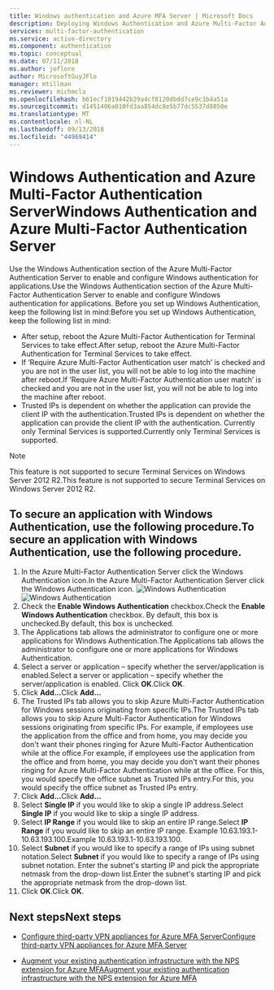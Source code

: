```yaml
---
title: Windows authentication and Azure MFA Server | Microsoft Docs
description: Deploying Windows Authentication and Azure Multi-Factor Authentication Server.
services: multi-factor-authentication
ms.service: active-directory
ms.component: authentication
ms.topic: conceptual
ms.date: 07/11/2018
ms.author: joflore
author: MicrosoftGuyJFlo
manager: mtillman
ms.reviewer: michmcla
ms.openlocfilehash: b61ecf1019442b29a4cf8120dbdd7ce9c1b4a51a
ms.sourcegitcommit: d1451406a010fd3aa854dc8e5b77dc5537d8050e
ms.translationtype: MT
ms.contentlocale: nl-NL
ms.lasthandoff: 09/13/2018
ms.locfileid: "44969414"
---
```

# <a name="windows-authentication-and-azure-multi-factor-authentication-server"></a><span data-ttu-id="45e47-103">Windows Authentication and Azure Multi-Factor Authentication Server</span><span class="sxs-lookup"><span data-stu-id="45e47-103">Windows Authentication and Azure Multi-Factor Authentication Server</span></span>

<span data-ttu-id="45e47-104">Use the Windows Authentication section of the Azure Multi-Factor Authentication Server to enable and configure Windows authentication for applications.</span><span class="sxs-lookup"><span data-stu-id="45e47-104">Use the Windows Authentication section of the Azure Multi-Factor Authentication Server to enable and configure Windows authentication for applications.</span></span> <span data-ttu-id="45e47-105">Before you set up Windows Authentication, keep the following list in mind:</span><span class="sxs-lookup"><span data-stu-id="45e47-105">Before you set up Windows Authentication, keep the following list in mind:</span></span>

* <span data-ttu-id="45e47-106">After setup, reboot the Azure Multi-Factor Authentication for Terminal Services to take effect.</span><span class="sxs-lookup"><span data-stu-id="45e47-106">After setup, reboot the Azure Multi-Factor Authentication for Terminal Services to take effect.</span></span>
* <span data-ttu-id="45e47-107">If ‘Require Azure Multi-Factor Authentication user match’ is checked and you are not in the user list, you will not be able to log into the machine after reboot.</span><span class="sxs-lookup"><span data-stu-id="45e47-107">If ‘Require Azure Multi-Factor Authentication user match’ is checked and you are not in the user list, you will not be able to log into the machine after reboot.</span></span>
* <span data-ttu-id="45e47-108">Trusted IPs is dependent on whether the application can provide the client IP with the authentication.</span><span class="sxs-lookup"><span data-stu-id="45e47-108">Trusted IPs is dependent on whether the application can provide the client IP with the authentication.</span></span> <span data-ttu-id="45e47-109">Currently only Terminal Services is supported.</span><span class="sxs-lookup"><span data-stu-id="45e47-109">Currently only Terminal Services is supported.</span></span>  

> [!NOTE]
> <span data-ttu-id="45e47-110">This feature is not supported to secure Terminal Services on Windows Server 2012 R2.</span><span class="sxs-lookup"><span data-stu-id="45e47-110">This feature is not supported to secure Terminal Services on Windows Server 2012 R2.</span></span>

## <a name="to-secure-an-application-with-windows-authentication-use-the-following-procedure"></a><span data-ttu-id="45e47-111">To secure an application with Windows Authentication, use the following procedure.</span><span class="sxs-lookup"><span data-stu-id="45e47-111">To secure an application with Windows Authentication, use the following procedure.</span></span>
1. <span data-ttu-id="45e47-112">In the Azure Multi-Factor Authentication Server click the Windows Authentication icon.</span><span class="sxs-lookup"><span data-stu-id="45e47-112">In the Azure Multi-Factor Authentication Server click the Windows Authentication icon.</span></span>
   <span data-ttu-id="45e47-113">![Windows Authentication](./media/howto-mfaserver-windows/windowsauth.png)</span><span class="sxs-lookup"><span data-stu-id="45e47-113">![Windows Authentication](./media/howto-mfaserver-windows/windowsauth.png)</span></span>
2. <span data-ttu-id="45e47-114">Check the **Enable Windows Authentication** checkbox.</span><span class="sxs-lookup"><span data-stu-id="45e47-114">Check the **Enable Windows Authentication** checkbox.</span></span> <span data-ttu-id="45e47-115">By default, this box is unchecked.</span><span class="sxs-lookup"><span data-stu-id="45e47-115">By default, this box is unchecked.</span></span>
3. <span data-ttu-id="45e47-116">The Applications tab allows the administrator to configure one or more applications for Windows Authentication.</span><span class="sxs-lookup"><span data-stu-id="45e47-116">The Applications tab allows the administrator to configure one or more applications for Windows Authentication.</span></span>
4. <span data-ttu-id="45e47-117">Select a server or application – specify whether the server/application is enabled.</span><span class="sxs-lookup"><span data-stu-id="45e47-117">Select a server or application – specify whether the server/application is enabled.</span></span> <span data-ttu-id="45e47-118">Click **OK**.</span><span class="sxs-lookup"><span data-stu-id="45e47-118">Click **OK**.</span></span>
5. <span data-ttu-id="45e47-119">Click **Add…**</span><span class="sxs-lookup"><span data-stu-id="45e47-119">Click **Add…**</span></span>
6. <span data-ttu-id="45e47-120">The Trusted IPs tab allows you to skip Azure Multi-Factor Authentication for Windows sessions originating from specific IPs.</span><span class="sxs-lookup"><span data-stu-id="45e47-120">The Trusted IPs tab allows you to skip Azure Multi-Factor Authentication for Windows sessions originating from specific IPs.</span></span> <span data-ttu-id="45e47-121">For example, if employees use the application from the office and from home, you may decide you don't want their phones ringing for Azure Multi-Factor Authentication while at the office.</span><span class="sxs-lookup"><span data-stu-id="45e47-121">For example, if employees use the application from the office and from home, you may decide you don't want their phones ringing for Azure Multi-Factor Authentication while at the office.</span></span> <span data-ttu-id="45e47-122">For this, you would specify the office subnet as Trusted IPs entry.</span><span class="sxs-lookup"><span data-stu-id="45e47-122">For this, you would specify the office subnet as Trusted IPs entry.</span></span>
7. <span data-ttu-id="45e47-123">Click **Add…**</span><span class="sxs-lookup"><span data-stu-id="45e47-123">Click **Add…**</span></span>
8. <span data-ttu-id="45e47-124">Select **Single IP** if you would like to skip a single IP address.</span><span class="sxs-lookup"><span data-stu-id="45e47-124">Select **Single IP** if you would like to skip a single IP address.</span></span>
9. <span data-ttu-id="45e47-125">Select **IP Range** if you would like to skip an entire IP range.</span><span class="sxs-lookup"><span data-stu-id="45e47-125">Select **IP Range** if you would like to skip an entire IP range.</span></span> <span data-ttu-id="45e47-126">Example 10.63.193.1-10.63.193.100.</span><span class="sxs-lookup"><span data-stu-id="45e47-126">Example 10.63.193.1-10.63.193.100.</span></span>
10. <span data-ttu-id="45e47-127">Select **Subnet** if you would like to specify a range of IPs using subnet notation.</span><span class="sxs-lookup"><span data-stu-id="45e47-127">Select **Subnet** if you would like to specify a range of IPs using subnet notation.</span></span> <span data-ttu-id="45e47-128">Enter the subnet's starting IP and pick the appropriate netmask from the drop-down list.</span><span class="sxs-lookup"><span data-stu-id="45e47-128">Enter the subnet's starting IP and pick the appropriate netmask from the drop-down list.</span></span>
11. <span data-ttu-id="45e47-129">Click **OK**.</span><span class="sxs-lookup"><span data-stu-id="45e47-129">Click **OK**.</span></span>

## <a name="next-steps"></a><span data-ttu-id="45e47-130">Next steps</span><span class="sxs-lookup"><span data-stu-id="45e47-130">Next steps</span></span>

- [<span data-ttu-id="45e47-131">Configure third-party VPN appliances for Azure MFA Server</span><span class="sxs-lookup"><span data-stu-id="45e47-131">Configure third-party VPN appliances for Azure MFA Server</span></span>](howto-mfaserver-nps-vpn.md)

- [<span data-ttu-id="45e47-132">Augment your existing authentication infrastructure with the NPS extension for Azure MFA</span><span class="sxs-lookup"><span data-stu-id="45e47-132">Augment your existing authentication infrastructure with the NPS extension for Azure MFA</span></span>](howto-mfa-nps-extension.md)
